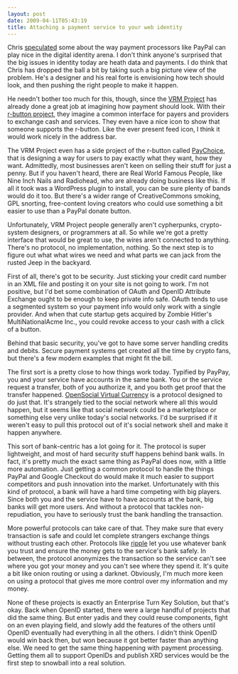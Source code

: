 ```yaml
---
layout: post
date: 2009-04-11T05:43:19
title: Attaching a payment service to your web identity
---
```


Chris [speculated][] some about the way payment processors like PayPal
can play nice in the digital identity arena. I don't think anyone's
surprised that the big issues in identity today are heath data and
payments. I do think that Chris has dropped the ball a bit by taking
such a big picture view of the problem. He's a designer and his real
forte is envisioning how tech should look, and then pushing the right
people to make it happen.

He needn't bother too much for this, though, since the [VRM Project][]
has already done a great job at imagining how payment should look. With
their [r-button project][], they imagine a common interface for payers
and providers to exchange cash and services. They even have a nice icon
to show that someone supports the r-button. Like the ever present feed
icon, I think it would work nicely in the address bar.

The VRM Project even has a side project of the r-button called
[PayChoice][r-button project], that is designing a way for users to pay
exactly what they want, how they want. Admittedly, most businesses
aren't keen on selling their stuff for just a penny. But if you haven't
heard, there are Real World Famous People, like Nine Inch Nails and
Radiohead, who are already doing business like this. If all it took was
a WordPress plugin to install, you can be sure plenty of bands would do
it too. But there's a wider range of CreativeCommons smoking, GPL
snorting, free-content loving creators who could use something a bit
easier to use than a PayPal donate button.

Unfortunately, VRM Project people generally aren't cypherpunks,
crypto-system designers, or programmers at all. So while we're got a
pretty interface that would be great to use, the wires aren't connected
to anything. There's no protocol, no implementation, nothing. So the
next step is to figure out what what wires we need and what parts we can
jack from the rusted Jeep in the backyard.

First of all, there's got to be security. Just sticking your credit card
number in an XML file and posting it on your site is not going to work.
I'm not positive, but I'd bet some combination of OAuth and OpenID
Attribute Exchange ought to be enough to keep private info safe. OAuth
tends to use a segmented system so your payment info would only work
with a single provider. And when that cute startup gets acquired by
Zombie Hitler's MultiNationalAcme Inc., you could revoke access to your
cash with a click of a button.

Behind that basic security, you've got to have some server handling
credits and debits. Secure payment systems get created all the time by
crypto fans, but there's a few modern examples that might fit the bill.

The first sort is a pretty close to how things work today. Typified by
PayPay, you and your service have accounts in the same bank. You or the
service request a transfer, both of you authorize it, and you both get
proof that the transfer happened. [OpenSocial Virtual Currency][] is a
protocol designed to do just that. It's strangely tied to the social
network where all this would happen, but it seems like that social
network could be a marketplace or something else very unlike today's
social networks. I'd be surprised if it weren't easy to pull this
protocol out of it's social network shell and make it happen anywhere.

This sort of bank-centric has a lot going for it. The protocol is super
lightweight, and most of hard security stuff happens behind bank walls.
In fact, it's pretty much the exact same thing as PayPal does now, with
a little more automation. Just getting a common protocol to handle the
things PayPal and Google Checkout do would make it much easier to
support competitors and push innovation into the market. Unfortunately
with this kind of protocol, a bank will have a hard time competing with
big players. Since both you and the service have to have accounts at the
bank, big banks will get more users. And without a protocol that tackles
non-repudiation, you have to seriously trust the bank handling the
transaction.

More powerful protocols can take care of that. They make sure that every
transaction is safe and could let complete strangers exchange things
without trusting each other. Protocols like [ripple][] let you use
whatever bank you trust and ensure the money gets to the service's bank
safely. In between, the protocol anonymizes the transaction so the
service can't see where you got your money and you can't see where they
spend it. It's quite a bit like onion routing or using a darknet.
Obviously, I'm much more keen on using a protocol that gives me more
control over my information and my money.

None of these projects is exactly an Enterprise Turn Key Solution, but
that's okay. Back when OpenID started, there were a large handful of
projects that did the same thing. But enter yadis and they could reuse
components, fight on an even playing field, and slowly add the features
of the others until OpenID eventually had everything in all the others.
I didn't think OpenID would win back then, but won because it got better
faster than anything else. We need to get the same thing happening with
payment processing. Getting them all to support OpenIDs and publish XRD
services would be the first step to snowball into a real solution.

  [speculated]: http://factoryjoe.com/blog/2009/01/28/what-paypals-member-in-the-openid-foundation-could-mean/
  [VRM Project]: http://cyber.law.harvard.edu/projectvrm
    "Vendor Relationship Management"
  [r-button project]: http://cyber.law.harvard.edu/projectvrm/R-button
  [OpenSocial Virtual Currency]: http://code.google.com/p/opensocial-virtual-currency/
  [ripple]: http://ripple.sourceforge.net/
